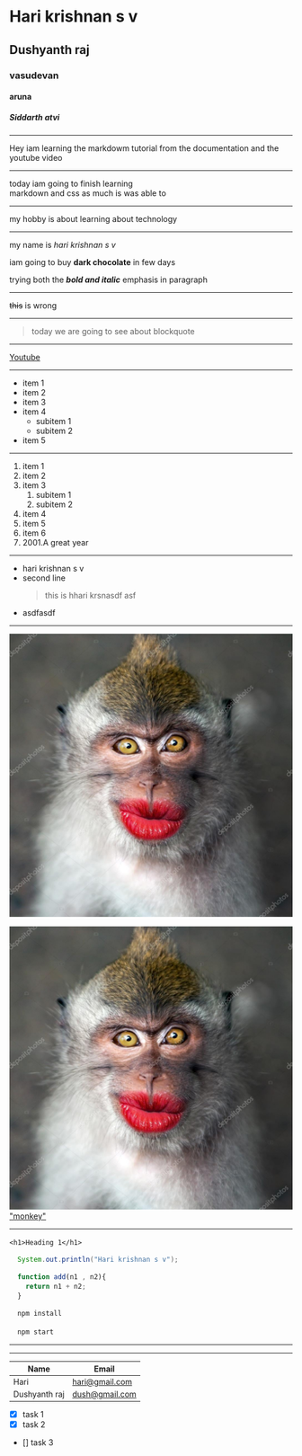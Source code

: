 <!-- Headings from 1 - 6 is valid -->
# Hari krishnan s v

## Dushyanth raj

### vasudevan

#### aruna

##### Siddarth atvi

---

<!-- paragraph [for paragraph just write the content nothing else ]-->
Hey iam learning the markdowm tutorial from the documentation
and the youtube video

---

<!-- line breaks (use 2 spaces when u end the line ) -->
today iam going to finish learning  
markdown and css as much is was able to

---

<!-- we can also use the <br> tag to break the line in markdown-->
<!-- my name is harikrishnan s v <br> -->
my hobby is about learning about technology

---
<!-- emphasis : bold(**) , italic(*) , bold and italic(***) -->

my name is *hari krishnan s v*

iam going to buy **dark chocolate** in few days

trying both the ***bold and italic*** emphasis in paragraph

---

<!-- strike through (~~)-->
~~this~~ is wrong

<!-- horizontal rule <hr>  ()-->

---
<!-- blockquote  (> asdasdf)-->
>today we are going to see about blockquote

---

<!-- links -->
[Youtube](https://youtube.com "takes you to youtube")

---

<!-- lists :  -->
<!-- ul -->
- item 1
- item 2
- item 3
- item 4
  - subitem 1
  - subitem 2
- item 5

---
<!-- ol -->
1. item 1
2. item 2
3. item 3
   1. subitem 1
   2. subitem 2
4. item 4
5. item 5
6. item 6
7. 2001.A great year

---

- hari krishnan s v
- second line
    > this is hhari krsnasdf asf
- asdfasdf

---

<!-- accessing images -->
![monkey image](./monkey.jpg "monkey with lipstick")

<!-- making image as a link -->
[![monkey](./monkey.jpg) "monkey"](https://depositphotos.com/70253417/stock-photo-funny-monkey-with-a-red.html)

---

<!-- inline code block -->
`<h1>Heading 1</h1>`

<!-- github code block -->

```java
  System.out.println("Hari krishnan s v");
```

```javascript
  function add(n1 , n2){
    return n1 + n2;
  }
```

```bash
  npm install
   
  npm start 
```

---
---
<!-- tables -->
| Name | Email |
|------|-------|
| Hari | hari@gmail.com|
| Dushyanth raj | dush@gmail.com|

<!--Task list  -->
- [x] task 1
- [x] task 2
- [] task 3

